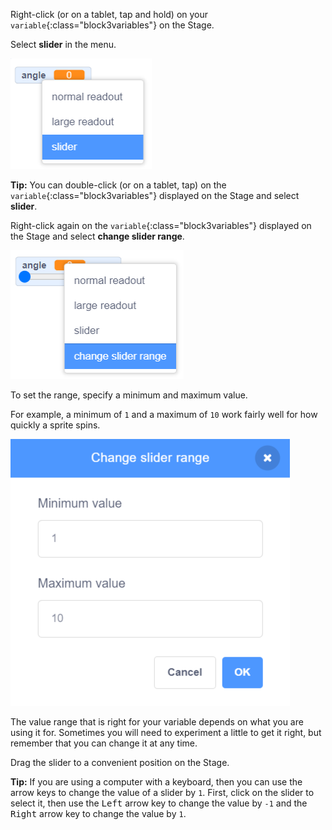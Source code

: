 Right-click (or on a tablet, tap and hold) on your `variable`{:class="block3variables"} on the Stage.

Select **slider** in the menu.

![Selecting 'slider' in the menu.](images/variable-slider.png)

**Tip:** You can double-click (or on a tablet, tap) on the `variable`{:class="block3variables"} displayed on the Stage and select **slider**.

Right-click again on the `variable`{:class="block3variables"} displayed on the Stage and select **change slider range**.

![Selecting 'change slider range' in the menu.](images/slider-range.png)

To set the range, specify a minimum and maximum value.

For example, a minimum of `1` and a maximum of `10` work fairly well for how quickly a sprite spins.

![Changing the slider range to 1 to 10.](images/slider-values.png)

The value range that is right for your variable depends on what you are using it for. Sometimes you will need to experiment a little to get it right, but remember that you can change it at any time.

Drag the slider to a convenient position on the Stage.

**Tip:** If you are using a computer with a keyboard, then you can use the arrow keys to change the value of a slider by `1`. First, click on the slider to select it, then use the <kbd>Left</kbd> arrow key to change the value by `-1` and the <kbd>Right</kbd> arrow key to change the value by `1`.
